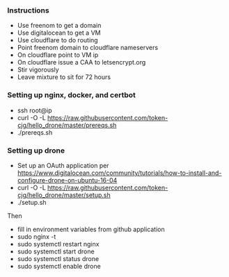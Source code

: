 ### Instructions

* Use freenom to get a domain
* Use digitalocean to get a VM
* Use cloudflare to do routing
* Point freenom domain to cloudflare nameservers
* On cloudflare point to VM ip
* On cloudflare issue a CAA to letsencrypt.org
* Stir vigorously
* Leave mixture to sit for 72 hours

### Setting up nginx, docker, and certbot

* ssh root@ip
* curl -O -L https://raw.githubusercontent.com/token-cjg/hello_drone/master/prereqs.sh
* ./prereqs.sh

### Setting up drone

* Set up an OAuth application per https://www.digitalocean.com/community/tutorials/how-to-install-and-configure-drone-on-ubuntu-16-04
* curl -O -L https://raw.githubusercontent.com/token-cjg/hello_drone/master/setup.sh
* ./setup.sh

Then

* fill in environment variables from github application
* sudo nginx -t
* sudo systemctl restart nginx
* sudo systemctl start drone
* sudo systemctl status drone
* sudo systemctl enable drone
